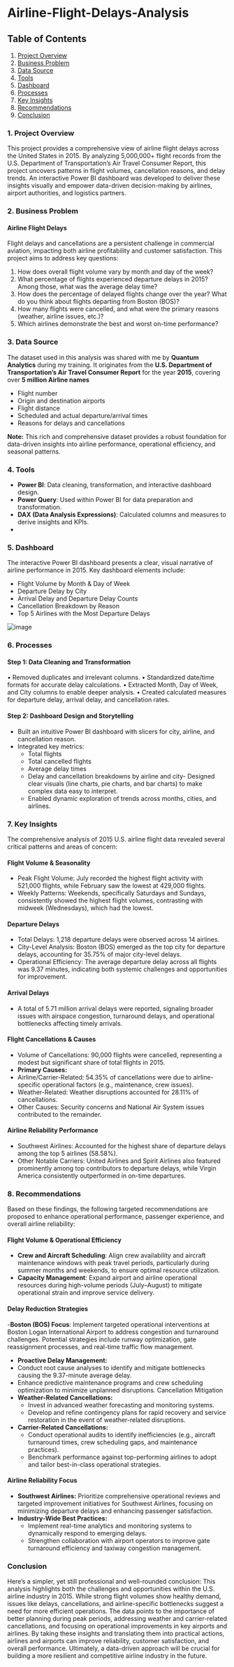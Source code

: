 # Airline-Flight-Delays-Analysis
## Table of Contents
1. [Project Overview](project-overview)
2. [Business Problem](business-Problem)
3. [Data Source](data-source)
4. [Tools](Tools)
5. [Dashboard](dashboard)
6. [Processes](processes)
7. [Key Insights](key-insights)
8. [Recommendations](recommendations)
9. [Conclusion](Conclusion)

### 1. Project Overview
This project provides a comprehensive view of airline flight delays across the United States in 2015. By analyzing 5,000,000+ flight records from the U.S. Department of Transportation’s Air Travel Consumer Report, this project uncovers patterns in flight volumes, cancellation reasons, and delay trends. An interactive Power BI dashboard was developed to deliver these insights visually and empower data-driven decision-making by airlines, airport authorities, and logistics partners.

### 2. Business Problem
#### Airline Flight Delays
Flight delays and cancellations are a persistent challenge in commercial aviation, impacting both airline profitability and customer satisfaction. This project aims to address key questions:
1. How does overall flight volume vary by month and day of the week?
2. What percentage of flights experienced departure delays in 2015? Among those, what was the average delay time?
3. How does the percentage of delayed flights change over the year? What do you think about flights departing from Boston (BOS)?
4. How many flights were cancelled, and what were the primary reasons (weather, airline issues, etc.)?
5. Which airlines demonstrate the best and worst on-time performance?

### 3. Data Source
The dataset used in this analysis was shared with me by **Quantum Analytics** during my training. It originates from the **U.S. Department of Transportation’s Air Travel Consumer Report** for the year **2015**, covering over **5 million Airline names**
- Flight number
- Origin and destination airports
- Flight distance
- Scheduled and actual departure/arrival times
- Reasons for delays and cancellations
  
**Note:** This rich and comprehensive dataset provides a robust foundation for data-driven insights into airline performance, operational efficiency, and seasonal patterns.

### 4. Tools
- **Power BI**: Data cleaning, transformation, and interactive dashboard design.
- **Power Query**: Used within Power BI for data preparation and transformation.
- **DAX (Data Analysis Expressions)**: Calculated columns and measures to derive insights and KPIs.
- 
### 5. Dashboard
The interactive Power BI dashboard presents a clear, visual narrative of airline performance in 2015. Key dashboard elements include:
- Flight Volume by Month & Day of Week
- Departure Delay by City
- Arrival Delay and Departure Delay Counts
- Cancellation Breakdown by Reason
- Top 5 Airlines with the Most Departure Delays

![image](https://github.com/user-attachments/assets/768630c2-64ae-4a4d-a00b-b191f52731da)

### 6. Processes
#### Step 1: Data Cleaning and Transformation
•	Removed duplicates and irrelevant columns.
•	Standardized date/time formats for accurate delay calculations.
•	Extracted Month, Day of Week, and City columns to enable deeper analysis.
•	Created calculated measures for departure delay, arrival delay, and cancellation rates.
#### Step 2: Dashboard Design and Storytelling
- Built an intuitive Power BI dashboard with slicers for city, airline, and cancellation reason.
- Integrated key metrics:
  - Total flights
  - Total cancelled flights
  - Average delay times
  - Delay and cancellation breakdowns by airline and city- Designed clear visuals (line charts, pie charts, and bar charts) to make complex data easy to interpret.
  - Enabled dynamic exploration of trends across months, cities, and airlines.

### 7. Key Insights
The comprehensive analysis of 2015 U.S. airline flight data revealed several critical patterns and areas of concern:
#### Flight Volume & Seasonality
- Peak Flight Volume: July recorded the highest flight activity with 521,000 flights, while February saw the lowest at 429,000 flights.
- Weekly Patterns: Weekends, specifically Saturdays and Sundays, consistently showed the highest flight volumes, contrasting with midweek (Wednesdays), which had the lowest.
#### Departure Delays
- Total Delays: 1,218 departure delays were observed across 14 airlines.
- City-Level Analysis: Boston (BOS) emerged as the top city for departure delays, accounting for 35.75% of major city-level delays.
- Operational Efficiency: The average departure delay across all flights was 9.37 minutes, indicating both systemic challenges and opportunities for improvement.
#### Arrival Delays
- A total of 5.71 million arrival delays were reported, signaling broader issues with airspace congestion, turnaround delays, and operational bottlenecks affecting timely arrivals.
#### Flight Cancellations & Causes
- Volume of Cancellations: 90,000 flights were cancelled, representing a modest but significant share of total flights in 2015.
- **Primary Causes:**
- Airline/Carrier-Related: 54.35% of cancellations were due to airline-specific operational factors (e.g., maintenance, crew issues).
- Weather-Related: Weather disruptions accounted for 28.11% of cancellations.
- Other Causes: Security concerns and National Air System issues contributed to the remainder.
#### Airline Reliability Performance
- Southwest Airlines: Accounted for the highest share of departure delays among the top 5 airlines (58.58%).
- Other Notable Carriers: United Airlines and Spirit Airlines also featured prominently among top contributors to departure delays, while Virgin America consistently outperformed in on-time departures.

### 8. Recommendations
Based on these findings, the following targeted recommendations are proposed to enhance operational performance, passenger experience, and overall airline reliability:
#### Flight Volume & Operational Efficiency
- **Crew and Aircraft Scheduling**: Align crew availability and aircraft maintenance windows with peak travel periods, particularly during summer months and weekends, to ensure optimal resource utilization.
- **Capacity Management**: Expand airport and airline operational resources during high-volume periods (July–August) to mitigate operational strain and improve service delivery.
#### Delay Reduction Strategies
-**Boston (BOS) Focus**: Implement targeted operational interventions at Boston Logan International Airport to address congestion and turnaround challenges. Potential strategies include runway optimization, gate reassignment processes, and real-time traffic flow management.
- **Proactive Delay Management:**
 - Conduct root cause analyses to identify and mitigate bottlenecks causing the 9.37-minute average delay.
 - Enhance predictive maintenance programs and crew scheduling optimization to minimize unplanned disruptions.
   Cancellation Mitigation
- **Weather-Related Cancellations:**
  - Invest in advanced weather forecasting and monitoring systems.
  - Develop and refine contingency plans for rapid recovery and service restoration in the event of weather-related disruptions.
- **Carrier-Related Cancellations:**
  - Conduct operational audits to identify inefficiencies (e.g., aircraft turnaround times, crew scheduling gaps, and maintenance practices).
  - Benchmark performance against top-performing airlines to adopt and tailor best-in-class operational strategies.
#### Airline Reliability Focus
- **Southwest Airlines:** Prioritize comprehensive operational reviews and targeted improvement initiatives for Southwest Airlines, focusing on minimizing departure delays and enhancing passenger satisfaction.
- **Industry-Wide Best Practices:**
  - Implement real-time analytics and monitoring systems to dynamically respond to emerging delays.
  - Strengthen collaboration with airport operators to improve gate turnaround efficiency and taxiway congestion management.

### Conclusion 
Here’s a simpler, yet still professional and well-rounded conclusion:
This analysis highlights both the challenges and opportunities within the U.S. airline industry in 2015. While strong flight volumes show healthy demand, issues like delays, cancellations, and airline-specific bottlenecks suggest a need for more efficient operations. The data points to the importance of better planning during peak periods, addressing weather and carrier-related cancellations, and focusing on operational improvements in key airports and airlines.
By taking these insights and translating them into practical actions, airlines and airports can improve reliability, customer satisfaction, and overall performance. Ultimately, a data-driven approach will be crucial for building a more resilient and competitive airline industry in the future.
